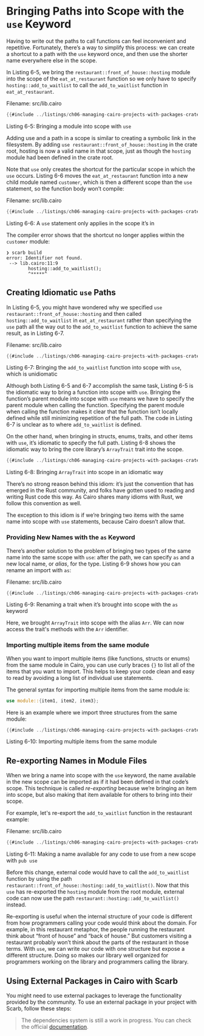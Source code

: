 # Bringing Paths into Scope with the `use` Keyword

Having to write out the paths to call functions can feel inconvenient and repetitive. Fortunately, there’s a way to simplify this process: we can create a shortcut to a path with the `use` keyword once, and then use the shorter name everywhere else in the scope.

In Listing 6-5, we bring the `restaurant::front_of_house::hosting` module into the
scope of the `eat_at_restaurant` function so we only have to specify
`hosting::add_to_waitlist` to call the `add_to_waitlist` function in
`eat_at_restaurant`.

<span class="filename">Filename: src/lib.cairo</span>

```rust
{{#include ../listings/ch06-managing-cairo-projects-with-packages-crates-and-modules/listing_06_05.cairo}}
```

<span class="caption">Listing 6-5: Bringing a module into scope with
`use`</span>

Adding use and a path in a scope is similar to creating a symbolic link in the filesystem. By adding `use restaurant::front_of_house::hosting` in the crate root, hosting is now a valid name in that scope, just as though the `hosting` module had been defined in the crate root.

Note that `use` only creates the shortcut for the particular scope in which the `use` occurs. Listing 6-6 moves the `eat_at_restaurant` function into a new
child module named `customer`, which is then a different scope than the `use`
statement, so the function body won’t compile:

<span class="filename">Filename: src/lib.cairo</span>

```rust
{{#include ../listings/ch06-managing-cairo-projects-with-packages-crates-and-modules/listing_06_06.cairo}}
```

<span class="caption">Listing 6-6: A `use` statement only applies in the scope
it’s in</span>

The compiler error shows that the shortcut no longer applies within the
`customer` module:

```console
❯ scarb build
error: Identifier not found.
 --> lib.cairo:11:9
        hosting::add_to_waitlist();
        ^*****^
```

## Creating Idiomatic `use` Paths

In Listing 6-5, you might have wondered why we specified `use
restaurant::front_of_house::hosting` and then called `hosting::add_to_waitlist` in
`eat_at_restaurant` rather than specifying the `use` path all the way out to
the `add_to_waitlist` function to achieve the same result, as in Listing 6-7.

<span class="filename">Filename: src/lib.cairo</span>

```rust
{{#include ../listings/ch06-managing-cairo-projects-with-packages-crates-and-modules/listing_06_07.cairo}}
```

<span class="caption">Listing 6-7: Bringing the `add_to_waitlist` function
into scope with `use`, which is unidiomatic</span>

Although both Listing 6-5 and 6-7 accomplish the same task, Listing 6-5 is
the idiomatic way to bring a function into scope with `use`. Bringing the
function’s parent module into scope with `use` means we have to specify the
parent module when calling the function. Specifying the parent module when
calling the function makes it clear that the function isn’t locally defined
while still minimizing repetition of the full path. The code in Listing 6-7 is
unclear as to where `add_to_waitlist` is defined.

On the other hand, when bringing in structs, enums, traits, and other items with `use`,
it’s idiomatic to specify the full path. Listing 6-8 shows the idiomatic way
to bring the core library’s `ArrayTrait` trait into the scope.

```rust
{{#include ../listings/ch06-managing-cairo-projects-with-packages-crates-and-modules/listing_06_08.cairo}}
```

<span class="caption">Listing 6-8: Bringing `ArrayTrait` into scope in an
idiomatic way</span>

There’s no strong reason behind this idiom: it’s just the convention that has
emerged in the Rust community, and folks have gotten used to reading and writing Rust code this way.
As Cairo shares many idioms with Rust, we follow this convention as well.

The exception to this idiom is if we’re bringing two items with the same name
into scope with `use` statements, because Cairo doesn’t allow that.

### Providing New Names with the `as` Keyword

There’s another solution to the problem of bringing two types of the same name
into the same scope with `use`: after the path, we can specify `as` and a new
local name, or _alias_, for the type. Listing 6-9 shows how you can rename an import with `as`:

<span class="filename">Filename: src/lib.cairo</span>

```rust
{{#include ../listings/ch06-managing-cairo-projects-with-packages-crates-and-modules/listing_06_09.cairo}}
```

<span class="caption">Listing 6-9: Renaming a trait when it’s brought into
scope with the `as` keyword</span>

Here, we brought `ArrayTrait` into scope with the alias `Arr`. We can now access the trait's methods with the `Arr` identifier.

### Importing multiple items from the same module

When you want to import multiple items (like functions, structs or enums)
from the same module in Cairo, you can use curly braces `{}` to list all of
the items that you want to import. This helps to keep your code clean and easy
to read by avoiding a long list of individual use statements.

The general syntax for importing multiple items from the same module is:

```rust
use module::{item1, item2, item3};
```

Here is an example where we import three structures from the same module:

```rust
{{#include ../listings/ch06-managing-cairo-projects-with-packages-crates-and-modules/listing_06_10.cairo}}
```

<span class="caption">Listing 6-10: Importing multiple items from the same module</span>

## Re-exporting Names in Module Files

When we bring a name into scope with the `use` keyword, the name available in
the new scope can be imported as if it had been defined in that code’s scope.
This technique is called _re-exporting_ because we’re bringing an item into scope,
but also making that item available for others to bring into their scope.

For example, let's re-export the `add_to_waitlist` function in the restaurant example:

<span class="filename">Filename: src/lib.cairo</span>

```rust
{{#include ../listings/ch06-managing-cairo-projects-with-packages-crates-and-modules/listing_06_11.cairo}}
```

<span class="caption">Listing 6-11: Making a name available for any code to use
from a new scope with `pub use`</span>

Before this change, external code would have to call the `add_to_waitlist`
function by using the path
`restaurant::front_of_house::hosting::add_to_waitlist()`. Now that this `use`
has re-exported the `hosting` module from the root module, external code
can now use the path `restaurant::hosting::add_to_waitlist()` instead.

Re-exporting is useful when the internal structure of your code is different
from how programmers calling your code would think about the domain. For
example, in this restaurant metaphor, the people running the restaurant think
about “front of house” and “back of house.” But customers visiting a restaurant
probably won’t think about the parts of the restaurant in those terms. With
`use`, we can write our code with one structure but expose a different
structure. Doing so makes our library well organized for programmers working on
the library and programmers calling the library.

## Using External Packages in Cairo with Scarb

You might need to use external packages to leverage the functionality provided by the community. To use an external package in your project with Scarb, follow these steps:

> The dependencies system is still a work in progress. You can check the official [documentation](https://docs.swmansion.com/scarb/docs/guides/dependencies).
